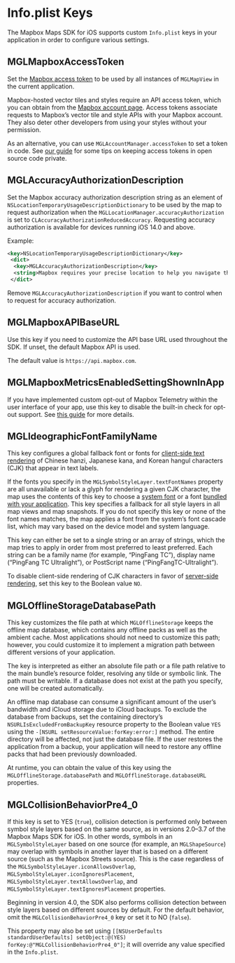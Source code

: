# Info.plist Keys

The Mapbox Maps SDK for iOS supports custom `Info.plist` keys in your application in order to configure various settings.

## MGLMapboxAccessToken

Set the [Mapbox access token](https://www.mapbox.com/help/define-access-token/) to be used by all instances of `MGLMapView` in the current application.

Mapbox-hosted vector tiles and styles require an API access token, which you can obtain from the [Mapbox account page](https://www.mapbox.com/studio/account/tokens/). Access tokens associate requests to Mapbox’s vector tile and style APIs with your Mapbox account. They also deter other developers from using your styles without your permission.

As an alternative, you can use `MGLAccountManager.accessToken` to set a token in code. See [our guide](https://www.mapbox.com/help/ios-private-access-token/) for some tips on keeping access tokens in open source code private.

## MGLAccuracyAuthorizationDescription

Set the Mapbox accuracy authorization description string as an element of `NSLocationTemporaryUsageDescriptionDictionary` to be used by the map to request authorization when the `MGLLocationManager.accuracyAuthorization` is set to `CLAccuracyAuthorizationReducedAccuracy`. Requesting accuracy authorization is available for devices running iOS 14.0 and above.

Example:

```xml
<key>NSLocationTemporaryUsageDescriptionDictionary</key>
 <dict>
  <key>MGLAccuracyAuthorizationDescription</key>
  <string>Mapbox requires your precise location to help you navigate the map.</string>
 </dict>
```

Remove `MGLAccuracyAuthorizationDescription` if you want to control when to request for accuracy authorization.

## MGLMapboxAPIBaseURL

Use this key if you need to customize the API base URL used throughout the SDK. If unset, the default Mapbox API is used.

The default value is `https://api.mapbox.com`.

## MGLMapboxMetricsEnabledSettingShownInApp

If you have implemented custom opt-out of Mapbox Telemetry within the user interface of your app, use this key to disable the built-in check for opt-out support. See [this guide](https://docs.mapbox.com/help/how-mapbox-works/attribution/#mapbox-maps-sdk-for-ios) for more details.

## MGLIdeographicFontFamilyName

This key configures a global fallback font or fonts for [client-side text rendering](customizing-fonts.html#client-side-fonts) of Chinese hanzi, Japanese kana, and Korean hangul characters (CJK) that appear in text labels.

If the fonts you specify in the `MGLSymbolStyleLayer.textFontNames` property are all unavailable or lack a glyph for rendering a given CJK character, the map uses the contents of this key to choose a [system font](https://developer.apple.com/fonts/system-fonts/) or a font [bundled with your application](https://developer.apple.com/documentation/uikit/text_display_and_fonts/adding_a_custom_font_to_your_app). This key specifies a fallback for all style layers in all map views and map snapshots. If you do not specify this key or none of the font names matches, the map applies a font from the system’s font cascade list, which may vary based on the device model and system language.

This key can either be set to a single string or an array of strings, which the map tries to apply in order from most preferred to least preferred. Each string can be a family name (for example, “PingFang TC”), display name (“PingFang TC Ultralight”), or PostScript name (“PingFangTC-Ultralight”).

To disable client-side rendering of CJK characters in favor of [server-side rendering](customizing-fonts.html#server-side-fonts), set this key to the Boolean value `NO`.

## MGLOfflineStorageDatabasePath

This key customizes the file path at which `MGLOfflineStorage` keeps the offline map database, which contains any offline packs as well as the ambient cache. Most applications should not need to customize this path; however, you could customize it to implement a migration path between different versions of your application.

The key is interpreted as either an absolute file path or a file path relative to the main bundle’s resource folder, resolving any tilde or symbolic link. The path must be writable. If a database does not exist at the path you specify, one will be created automatically.

An offline map database can consume a significant amount of the user’s bandwidth and iCloud storage due to iCloud backups. To exclude the database from backups, set the containing directory’s `NSURLIsExcludedFromBackupKey` resource property to the Boolean value `YES` using the `-[NSURL setResourceValue:forKey:error:]` method. The entire directory will be affected, not just the database file. If the user restores the application from a backup, your application will need to restore any offline packs that had been previously downloaded.

At runtime, you can obtain the value of this key using the `MGLOfflineStorage.databasePath` and `MGLOfflineStorage.databaseURL` properties.

## MGLCollisionBehaviorPre4_0

 If this key is set to YES (`true`), collision detection is performed only between symbol style layers based on the same source, as in versions 2.0–3.7 of the Mapbox Maps SDK for iOS. In other words, symbols in an `MGLSymbolStyleLayer` based on one source (for example, an `MGLShapeSource`) may overlap with symbols in another layer that is based on a different source (such as the Mapbox Streets source). This is the case regardless of the `MGLSymbolStyleLayer.iconAllowsOverlap`, `MGLSymbolStyleLayer.iconIgnoresPlacement`, `MGLSymbolStyleLayer.textAllowsOverlap`, and `MGLSymbolStyleLayer.textIgnoresPlacement` properties.

Beginning in version 4.0, the SDK also performs collision detection between style layers based on different sources by default. For the default behavior, omit the `MGLCollisionBehaviorPre4_0` key or set it to NO (`false`).

This property may also be set using `[[NSUserDefaults standardUserDefaults] setObject:@(YES) forKey:@"MGLCollisionBehaviorPre4_0"]`; it will override any value specified in the `Info.plist`.
